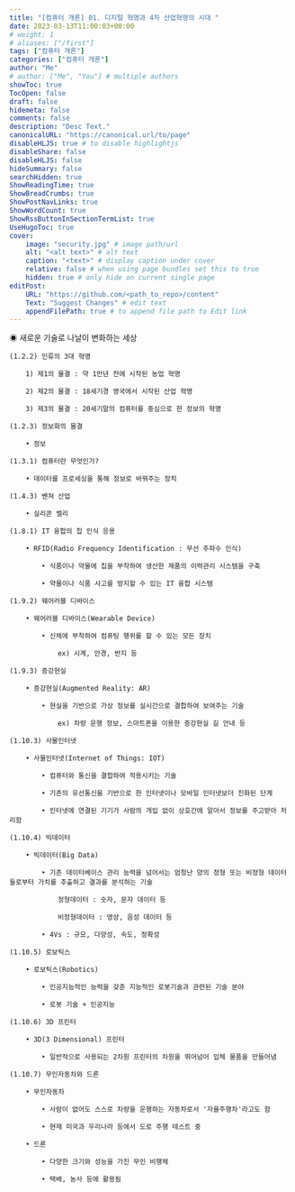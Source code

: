 ```yaml
---
title: "[컴퓨터 개론] 01. 디지털 혁명과 4차 산업혁명의 시대 "
date: 2023-03-13T11:00:03+00:00
# weight: 1
# aliases: ["/first"]
tags: ["컴퓨터 개론"]
categories: ["컴퓨터 개론"]
author: "Me"
# author: ["Me", "You"] # multiple authors
showToc: true
TocOpen: false
draft: false
hidemeta: false
comments: false
description: "Desc Text."
canonicalURL: "https://canonical.url/to/page"
disableHLJS: true # to disable highlightjs
disableShare: false
disableHLJS: false
hideSummary: false
searchHidden: true
ShowReadingTime: true
ShowBreadCrumbs: true
ShowPostNavLinks: true
ShowWordCount: true
ShowRssButtonInSectionTermList: true
UseHugoToc: true
cover:
    image: "security.jpg" # image path/url
    alt: "<alt text>" # alt text
    caption: "<text>" # display caption under cover
    relative: false # when using page bundles set this to true
    hidden: true # only hide on current single page
editPost:
    URL: "https://github.com/<path_to_repo>/content"
    Text: "Suggest Changes" # edit text
    appendFilePath: true # to append file path to Edit link
---
```


◉ 새로운 기술로 나날이 변화하는 세상

    (1.2.2) 인류의 3대 혁명

        1) 제1의 물결 : 약 1만년 전에 시작된 농업 혁명

        2) 제2의 물결 : 18세기경 영국에서 시작된 산업 혁명

        3) 제3의 물결 : 20세기말의 컴퓨터를 중심으로 한 정보의 혁명

    (1.2.3) 정보화의 물결

        • 정보

    (1.3.1) 컴퓨터란 무엇인가?

        • 데이터를 프로세싱을 통해 정보로 바꿔주는 장치

    (1.4.3) 벤쳐 산업

        • 실리콘 벨리

    (1.8.1) IT 융합의 칩 인식 응용

        • RFID(Radio Frequency Identification : 무선 주파수 인식)

            ‣ 식품이나 약물에 칩을 부착하여 생산한 제품의 이력관리 시스템을 구축

            ‣ 약물이나 식품 사고를 방지할 수 있는 IT 융합 시스템

    (1.9.2) 웨어러블 디바이스

        • 웨어러블 디바이스(Wearable Device)

            ‣ 신체에 부착하여 컴퓨팅 행위를 할 수 있는 모든 장치

                ex) 시계, 안경, 반지 등

    (1.9.3) 증강현실

        • 증강현실(Augmented Reality: AR)

            ‣ 현실을 기반으로 가상 정보를 실시간으로 결합하여 보여주는 기술

                ex) 차량 운행 정보, 스마트폰을 이용한 증강현실 길 안내 등

    (1.10.3) 사물인터넷

        • 사물인터넷(Internet of Things: IOT)

            ‣ 컴퓨터와 통신을 결합하여 적용시키는 기술

            ‣ 기존의 유선통신을 기반으로 한 인터넷이나 모바일 인터넷보더 진화된 단계

            ‣ 인터넷에 연결된 기기가 사람의 개입 없이 상호간에 알아서 정보를 주고받아 처리함

    (1.10.4) 빅데이터

        • 빅데이터(Big Data)

            ‣ 기존 데이터베이스 관리 능력을 넘어서는 엄청난 양의 정형 또는 비정형 데이터들로부터 가치를 추출하고 결과를 분석하는 기술

                정형데이터 : 숫자, 문자 데이터 등

                비정형데이터 : 영상, 음성 데이터 등

            ‣ 4Vs : 규모, 다양성, 속도, 정확성

    (1.10.5) 로보틱스

        • 로보틱스(Robotics)

            ‣ 인공지능적인 능력을 갖춘 지능적인 로봇기술과 관련된 기술 분야

            ‣ 로봇 기술 + 인공지능
    
    (1.10.6) 3D 프린터

        • 3D(3 Dimensional) 프린터

            ‣ 일반적으로 사용되는 2차원 프린터의 차원을 뛰어넘어 입체 물품을 만들어냄

    (1.10.7) 무인자동차와 드론

        • 무인자동차

            ‣ 사람이 없어도 스스로 차량을 운행하는 자동차로서 '자율주행차'라고도 함

            ‣ 현재 미국과 우리나라 등에서 도로 주행 테스트 중

        • 드론

            ‣ 다양한 크기와 성능을 가진 무인 비행체

            ‣ 택배, 농사 등에 활용됨